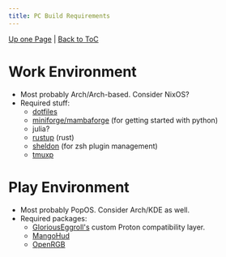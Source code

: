 ```yaml
---
title: PC Build Requirements
---
```

[Up one Page](index) | [Back to ToC](index)

# Work Environment
  * Most probably Arch/Arch-based. Consider NixOS?
  * Required stuff:
      * [dotfiles](https://github.com/BSGalvan/dotfiles)
      * [miniforge/mambaforge](https://github.com/conda-forge/miniforge) (for getting started with python)
      * julia?
      * [rustup](https://rustup.rs) (rust)
      * [sheldon](https://sheldon.cli.rs) (for zsh plugin management)
      * [tmuxp](https://github.com/tmux-python/tmuxp)

# Play Environment
  * Most probably PopOS. Consider Arch/KDE as well.
  * Required packages:
    * [GloriousEggroll's](https://github.com/GloriousEggroll/proton-ge-custom) custom Proton compatibility layer.
    * [MangoHud](https://github.com/flightlessmango/MangoHud)
    * [OpenRGB](https://gitlab.com/CalcProgrammer1/OpenRGB)
